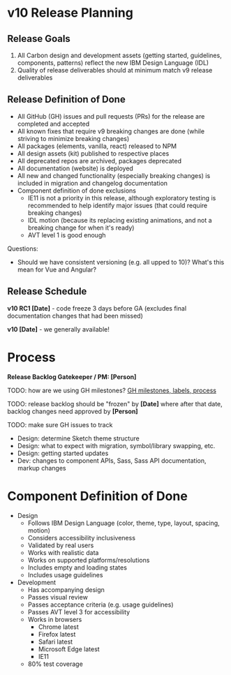 # v10 Release Planning

## Release Goals

1. All Carbon design and development assets (getting started, guidelines, components, patterns) reflect the new IBM Design Language (IDL)
1. Quality of release deliverables should at minimum match v9 release deliverables

## Release Definition of Done

* All GitHub (GH) issues and pull requests (PRs) for the release are completed and accepted
* All known fixes that require v9 breaking changes are done (while striving to minimize breaking changes)
* All packages (elements, vanilla, react) released to NPM
* All design assets (kit) published to respective places
* All deprecated repos are archived, packages deprecated
* All documentation (website) is deployed
* All new and changed functionality (especially breaking changes) is included in migration and changelog documentation
* Component definition of done exclusions
  * IE11 is not a priority in this release, although exploratory testing is recommended to help identify major issues (that could require breaking changes)
  * IDL motion (because its replacing existing animations, and not a breaking change for when it's ready)
  * AVT level 1 is good enough
  
Questions:

* Should we have consistent versioning (e.g. all upped to 10)? What's this mean for Vue and Angular?

## Release Schedule

**v10 RC1 [Date]** - code freeze 3 days before GA (excludes final documentation changes that had been missed)

**v10 [Date]** - we generally available!

# Process

**Release Backlog Gatekeeper / PM: [Person]**

TODO: how are we using GH milestones? [GH milestones, labels, process](https://github.com/carbon-design-system/private-issues/blob/master/README.md)

TODO: release backlog should be "frozen" by **[Date]** where after that date, backlog changes need approved by **[Person]**

TODO: make sure GH issues to track
  * Design: determine Sketch theme structure
  * Design: what to expect with migration, symbol/library swapping, etc.
  * Design: getting started updates
  * Dev: changes to component APIs, Sass, Sass API documentation, markup changes

# Component Definition of Done

* Design
  * Follows IBM Design Language (color, theme, type, layout, spacing, motion)
  * Considers accessibility inclusiveness
  * Validated by real users
  * Works with realistic data
  * Works on supported platforms/resolutions
  * Includes empty and loading states
  * Includes usage guidelines
* Development
  * Has accompanying design
  * Passes visual review
  * Passes acceptance criteria (e.g. usage guidelines)
  * Passes AVT level 3 for accessibility
  * Works in browsers
    * Chrome latest
    * Firefox latest
    * Safari latest
    * Microsoft Edge latest
    * IE11
  * 80% test coverage
